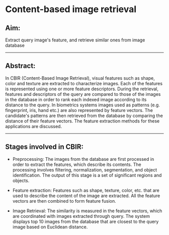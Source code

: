 # Content-based image retrieval

## Aim:
Extract query image's feature, and retrieve similar ones from image database

***

## Abstract:

In CBIR (Content-Based Image Retrieval), visual features such as shape, color and texture are extracted to characterize images. Each of the features is represented using one or more feature descriptors. During the retrieval, features and descriptors of the query are compared to those of the images in the database in order to rank each indexed image according to its distance to the query. In biometrics systems images used as patterns (e.g. fingerprint, iris, hand etc.) are also represented by feature vectors. The candidate's patterns are then retrieved from the database by comparing the distance of their feature vectors. The feature extraction methods for these applications are discussed.

***

## Stages involved in CBIR:

* Preprocessing:
The images from the database are first processed in order to extract the features, which describe its contents. The processing involves filtering, normalization, segmentation, and object identification. The output of this stage is a set of significant regions and objects.

* Feature extraction:
Features such as shape, texture, color, etc. that are used to describe the content of the image are extracted. All the feature vectors are then combined to form feature fusion.

* Image Retrieval:
The similarity is measured in the feature vectors, which are coordinated with images extracted through query. The system displays top 10 images from the database that are closest to the query image based on Euclidean distance.




